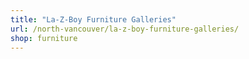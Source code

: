 ```yaml
---
title: "La-Z-Boy Furniture Galleries"
url: /north-vancouver/la-z-boy-furniture-galleries/
shop: furniture
---
```

